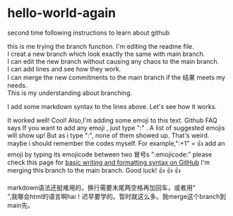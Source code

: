 # hello-world-again
second time following instructions to learn about github

this is me trying the branch function. I'm editing the readme file.  
I creat a new branch which look exactly the same with main branch.  
I can edit the new branch without causing any chaos to the main branch.  
I can add lines and see how they work.  
I can merge the new commitments to the main branch if the 结果 meets my needs.  
This is my understanding about branching.  
  
I add some markdown syntax to the lines above. Let's see how it works.

It worked well! Cool! Also,I'm adding some emoji to this text. Github FAQ says If you want to add any emoji , just type ":" . A list of suggested emojis will show up! But as i type ":", none of them showed up. That's weird. maybe i should remember the codes myself. For example,":+1" = 👍  add an emoji by typing its emojicode between two 冒号s ":emojicode:"
please check this page for [basic writing and formatting syntax on GitHub](https://docs.github.com/en/github/writing-on-github/getting-started-with-writing-and-formatting-on-github/basic-writing-and-formatting-syntax)
I'm merging this branch to the main branch. Good luck! 👍 👍 👍

markdown语法还挺难用的，换行需要末尾两空格再加回车，或者用“<br>”,我哪会html的语言啊hai！迟早要学的。暂时就这么多。我merge这个branch到main先。
